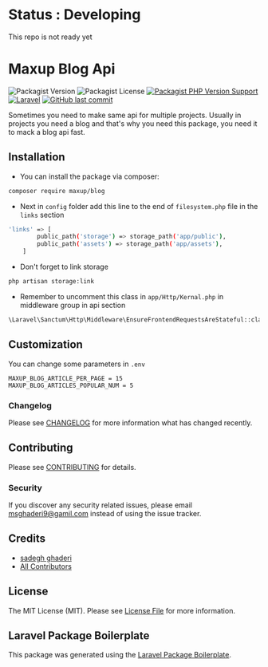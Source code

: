 # Status : Developing

This repo is not ready yet

# Maxup Blog Api

![Packagist Version](https://img.shields.io/packagist/v/maxup/blog)
![Packagist License](https://img.shields.io/packagist/l/maxup/blog)
[![Packagist PHP Version Support](https://img.shields.io/packagist/php-v/maxup/blog)](https://www.php.net/)
[![Laravel](https://img.shields.io/badge/laravel-8.x-red)](https://laravel.com/)
[![GitHub last commit](https://img.shields.io/github/last-commit/fibdesign/blog)](https://github.com/fibdesign/blog)

Sometimes you need to make same api for multiple projects. Usually in projects you need a blog and that's why you need this package, you need it to mack a blog api fast.

## Installation

- You can install the package via composer:

```bash
composer require maxup/blog
```

- Next in `config` folder add this line to the end of `filesystem.php` file in the `links` section

```bash
'links' => [
        public_path('storage') => storage_path('app/public'),
        public_path('assets') => storage_path('app/assets'),
    ]
```

- Don't forget to link storage
```bash
php artisan storage:link
```

- Remember to uncomment this class in `app/Http/Kernal.php` in middleware group in api section
```bash
\Laravel\Sanctum\Http\Middleware\EnsureFrontendRequestsAreStateful::class
```

## Customization

You can change some parameters in `.env`

```dotenv
MAXUP_BLOG_ARTICLE_PER_PAGE = 15
MAXUP_BLOG_ARTICLES_POPULAR_NUM = 5
```

### Changelog

Please see [CHANGELOG](CHANGELOG.md) for more information what has changed recently.

## Contributing

Please see [CONTRIBUTING](CONTRIBUTING.md) for details.

### Security

If you discover any security related issues, please email msghaderi9@gamil.com instead of using the issue tracker.

## Credits

-   [sadegh ghaderi](https://github.com/msghaderi77)
-   [All Contributors](../../contributors)

## License

The MIT License (MIT). Please see [License File](LICENSE.md) for more information.

## Laravel Package Boilerplate

This package was generated using the [Laravel Package Boilerplate](https://laravelpackageboilerplate.com).

